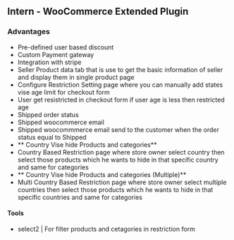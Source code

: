## Intern - WooCommerce Extended Plugin
### Advantages
* Pre-defined user based discount
* Custom Payment gateway
* Integration with stripe
* Seller Product data tab that is use to get the basic information of seller and display them in single product page
* Configure Restriction Setting page where you can manually add states vise age limit for checkout form  
* User get resistricted in checkout form if user age is less then restricted age   
* Shipped order status
* Shipped woocommerce email
* Shipped woocommmerce email send to the customer when the order status equal to Shipped
* ** Country Vise hide Products and categories**
* Country Based Restriction page where store owner select country then select those products which he wants to hide in that specific country and same for categories
* ** Country Vise hide Products and categories (Multiple)**
* Multi Country Based Restriction page where store owner select multiple countries then select those products which he wants to hide in that specific countries and same for categories 
#### Tools
* select2 | For filter products and cetagories in restriction form
